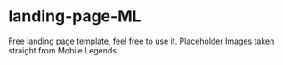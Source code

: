 # landing-page-ML
 Free landing page template, feel free to use it. Placeholder Images taken straight from Mobile Legends
